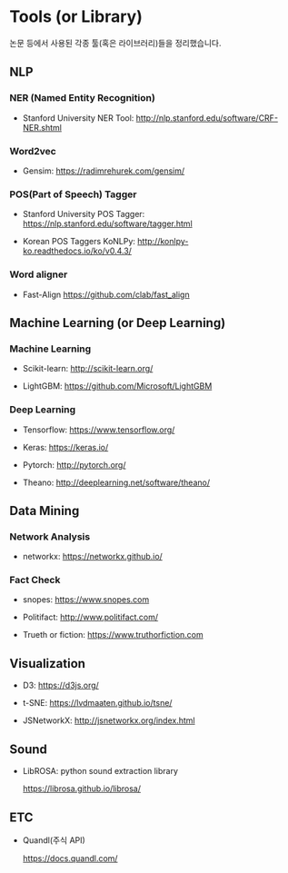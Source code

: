 # Tools (or Library)

논문 등에서 사용된 각종 툴(혹은 라이브러리)들을 정리했습니다.



## NLP
### NER (Named Entity Recognition)

* Stanford University NER Tool: <http://nlp.stanford.edu/software/CRF-NER.shtml>


### Word2vec

* Gensim: <https://radimrehurek.com/gensim/>


### POS(Part of Speech) Tagger

* Stanford University POS Tagger: <https://nlp.stanford.edu/software/tagger.html>
	
* Korean POS Taggers KoNLPy: <http://konlpy-ko.readthedocs.io/ko/v0.4.3/>


### Word aligner

* Fast-Align <https://github.com/clab/fast_align>
	


## Machine Learning (or Deep Learning)

### Machine Learning

* Scikit-learn: <http://scikit-learn.org/>

* LightGBM: <https://github.com/Microsoft/LightGBM>


### Deep Learning
* Tensorflow: <https://www.tensorflow.org/>

* Keras: <https://keras.io/>

* Pytorch: <http://pytorch.org/>

* Theano: <http://deeplearning.net/software/theano/>



## Data Mining

### Network Analysis
* networkx: <https://networkx.github.io/>

### Fact Check
* snopes: <https://www.snopes.com>

* Politifact: <http://www.politifact.com/>

* Trueth or fiction: <https://www.truthorfiction.com>



## Visualization
* D3: <https://d3js.org/>
 
* t-SNE: <https://lvdmaaten.github.io/tsne/>

* JSNetworkX: <http://jsnetworkx.org/index.html>


## Sound

* LibROSA: python sound extraction library

    <https://librosa.github.io/librosa/>



## ETC
* Quandl(주식 API)

    <https://docs.quandl.com/>
